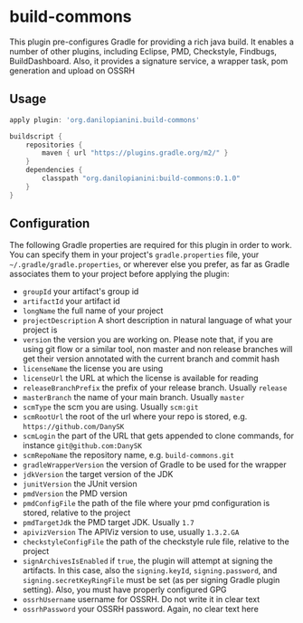 # build-commons

This plugin pre-configures Gradle for providing a rich java build. It enables a number of other plugins, including Eclipse, PMD, Checkstyle, Findbugs, BuildDashboard. Also, it provides a signature service, a wrapper task, pom generation and upload on OSSRH

## Usage

```groovy
apply plugin: 'org.danilopianini.build-commons'

buildscript {
    repositories {
        maven { url "https://plugins.gradle.org/m2/" }
    }
    dependencies {
        classpath "org.danilopianini:build-commons:0.1.0"
    }
}
```

## Configuration

The following Gradle properties are required for this plugin in order to work. You can specify them in your project's `gradle.properties` file, your `~/.gradle/gradle.properties`, or wherever else you prefer, as far as Gradle associates them to your project before applying the plugin:
* `groupId` your artifact's group id 
* `artifactId` your artifact id
* `longName` the full name of your project
* `projectDescription` A short description in natural language of what your project is
* `version` the version you are working on. Please note that, if you are using git flow or a similar tool, non master and non release branches will get their version annotated with the current branch and commit hash
* `licenseName` the license you are using
* `licenseUrl` the URL at which the license is available for reading
* `releaseBranchPrefix` the prefix of your release branch. Usually `release`
* `masterBranch` the name of your main branch. Usually `master`
* `scmType` the scm you are using. Usually `scm:git`
* `scmRootUrl` the root of the url where your repo is stored, e.g. `https://github.com/DanySK`
* `scmLogin` the part of the URL that gets appended to clone commands, for instance `git@github.com:DanySK`
* `scmRepoName` the repository name, e.g. `build-commons.git`
* `gradleWrapperVersion` the version of Gradle to be used for the wrapper
* `jdkVersion` the target version of the JDK
* `junitVersion` the JUnit version
* `pmdVersion` the PMD version
* `pmdConfigFile` the path of the file where your pmd configuration is stored, relative to the project
* `pmdTargetJdk` the PMD target JDK. Usually `1.7`
* `apivizVersion` The APIViz version to use, usually `1.3.2.GA`
* `checkstyleConfigFile` the path of the checkstyle rule file, relative to the project
* `signArchivesIsEnabled` if `true`, the plugin will attempt at signing the artifacts. In this case, also the `signing.keyId`, `signing.password`, and `signing.secretKeyRingFile` must be set (as per signing Gradle plugin setting). Also, you must have properly configured GPG
* `ossrhUsername` username for OSSRH. Do not write it in clear text
* `ossrhPassword` your OSSRH password. Again, no clear text here
